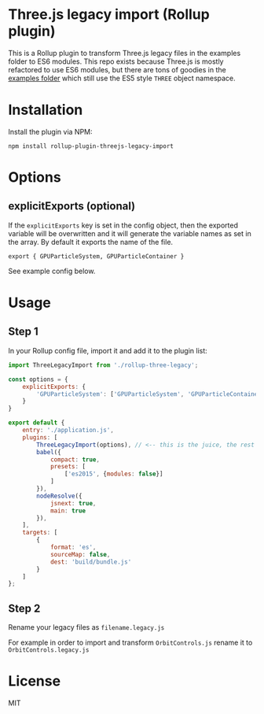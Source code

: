 # Three.js legacy import (Rollup plugin)

This is a Rollup plugin to transform Three.js legacy files in the examples folder to ES6 modules. This repo exists because Three.js is mostly refactored to use ES6 modules, but there are tons of goodies in the [examples folder](https://github.com/mrdoob/three.js/tree/dev/examples/js) which still use the ES5 style `THREE` object namespace.

# Installation

Install the plugin via NPM:

`npm install rollup-plugin-threejs-legacy-import`

# Options

## explicitExports (optional)
If the `explicitExports` key is set in the config object, then the exported variable will be overwritten and it will generate the variable names as set in the array. By default it exports the name of the file.
 
`export { GPUParticleSystem, GPUParticleContainer }`

See example config below.

# Usage

## Step 1
In your Rollup config file, import it and add it to the plugin list:

```javascript
import ThreeLegacyImport from './rollup-three-legacy';

const options = {
	explicitExports: { 
		'GPUParticleSystem': ['GPUParticleSystem', 'GPUParticleContainer'] 
	}
}

export default {
    entry: './application.js',
    plugins: [
        ThreeLegacyImport(options), // <-- this is the juice, the rest is boilerplate
        babel({
            compact: true,
            presets: [
                ['es2015', {modules: false}]
            ]
        }),
        nodeResolve({
            jsnext: true,
            main: true
        }),
    ],
    targets: [
        {
            format: 'es',
            sourceMap: false,
            dest: 'build/bundle.js'
        }
    ]
};
```

## Step 2

Rename your legacy files as `filename.legacy.js`

For example in order to import and transform `OrbitControls.js` rename it to `OrbitControls.legacy.js`

# License

MIT